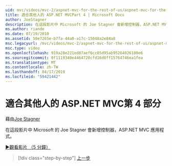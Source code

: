```yaml
---
uid: mvc/videos/mvc-2/aspnet-mvc-for-the-rest-of-us/aspnet-mvc-for-the-rest-of-us-part-4
title: 適合其他人的 ASP.NET MVCPart 4 | Microsoft Docs
author: JoeStagner
description: 在這段影片中 Microsoft 的 Joe Stagner 會新增控制器，ASP.NET MVC 應用程式。
ms.author: riande
ms.date: 07/19/2010
ms.assetid: 50e7265e-b7fa-44a0-a17c-15048a2e84a8
msc.legacyurl: /mvc/videos/mvc-2/aspnet-mvc-for-the-rest-of-us/aspnet-mvc-for-the-rest-of-us-part-4
msc.type: video
ms.openlocfilehash: 919a28e221ed87aef6cc05d95ab95264026180e6
ms.sourcegitcommit: 0f1119340e4464720cfd16d0ff15764746ea1fea
ms.translationtype: MT
ms.contentlocale: zh-TW
ms.lasthandoff: 04/17/2019
ms.locfileid: "59421442"
---
```

# <a name="aspnet-mvc-for-the-rest-of-us-part-4"></a>適合其他人的 ASP.NET MVC第 4 部分

藉由[Joe Stagner](https://github.com/JoeStagner)

在這段影片中 Microsoft 的 Joe Stagner 會新增控制器，ASP.NET MVC 應用程式。

[&#9654;觀看影片 （5 分鐘）](https://channel9.msdn.com/Blogs/ASP-NET-Site-Videos/aspnet-mvc-for-the-rest-of-us-part-4)

> [!div class="step-by-step"]
> [上一步](aspnet-mvc-for-the-rest-of-us-part-3.md)
